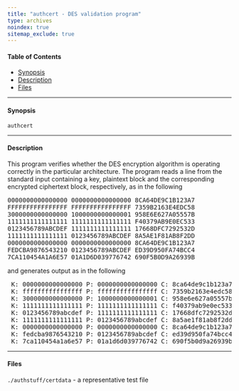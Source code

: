 ```yaml
---
title: "authcert - DES validation program"
type: archives
noindex: true 
sitemap_exclude: true
---
```


#### Table of Contents

*  [Synopsis](/documentation/3-5.93e/authcert/#synopsis)
*  [Description](/documentation/3-5.93e/authcert/#description)
*  [Files](/documentation/3-5.93e/authcert/#files)

* * *

#### Synopsis

<code>authcert</code>

* * *

#### Description

This program verifies whether the DES encryption algorithm is operating correctly in the particular architecture. The program reads a line from the standard input containing a key, plaintext block and the corresponding encrypted ciphertext block, respectively, as in the following

<pre>0000000000000000 0000000000000000 8CA64DE9C1B123A7
FFFFFFFFFFFFFFFF FFFFFFFFFFFFFFFF 7359B2163E4EDC58
3000000000000000 1000000000000001 958E6E627A05557B
1111111111111111 1111111111111111 F40379AB9E0EC533
0123456789ABCDEF 1111111111111111 17668DFC7292532D
1111111111111111 0123456789ABCDEF 8A5AE1F81AB8F2DD
0000000000000000 0000000000000000 8CA64DE9C1B123A7
FEDCBA9876543210 0123456789ABCDEF ED39D950FA74BCC4
7CA110454A1A6E57 01A1D6D039776742 690F5B0D9A26939B
</pre>

and generates output as in the following

<pre> K: 0000000000000000 P: 0000000000000000 C: 8ca64de9c1b123a7 OK
 K: ffffffffffffffff P: ffffffffffffffff C: 7359b2163e4edc58 OK
 K: 3000000000000000 P: 1000000000000001 C: 958e6e627a05557b OK
 K: 1111111111111111 P: 1111111111111111 C: f40379ab9e0ec533 OK
 K: 0123456789abcdef P: 1111111111111111 C: 17668dfc7292532d OK
 K: 1111111111111111 P: 0123456789abcdef C: 8a5ae1f81ab8f2dd OK
 K: 0000000000000000 P: 0000000000000000 C: 8ca64de9c1b123a7 OK
 K: fedcba9876543210 P: 0123456789abcdef C: ed39d950fa74bcc4 OK
 K: 7ca110454a1a6e57 P: 01a1d6d039776742 C: 690f5b0d9a26939b OK
</pre>

* * *

#### Files

<code>./authstuff/certdata</code> - a representative test file